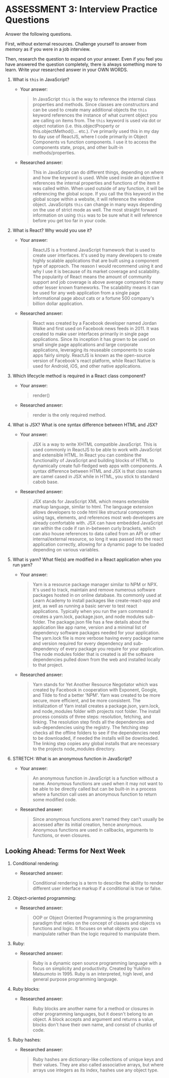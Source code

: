 # ASSESSMENT 3: Interview Practice Questions

Answer the following questions.

First, without external resources. Challenge yourself to answer from memory as if you were in a job interview.

Then, research the question to expand on your answer. Even if you feel you have answered the question completely, there is always something more to learn. Write your researched answer in your OWN WORDS.

1. What is `this` in JavaScript?
    - Your answer:
      > In JavaScript `this` is the way to reference the internal class properties and methods. Since classes are constructors and can be used to create many additional objects the `this` keyword references the instance of what current object you are calling on items from. The `this` keyword is used via dot or object notation (i.e. this.objectProperty or this.objectMethod()... etc.). I've primarily used this in my day to day use of ReactJS, where I code primarily in Object Components vs function components. I use it to access the components state, props, and other built-in methods/properties.
    - Researched answer:
      > This in JavaScript can do different things, depending on where and how the keyword is used. While used inside an objective it references the internal properties and functions of the item it was called within. When used outside of any function, it will be referencing the global scope. If you call the this keyword in the global scope within a website, it will reference the window object. JavaScripts `this` can change in many ways depending on the use of strict mode as well. The most straight forward information on using `this` was to be sure what it will reference before you get too far in your code.

2. What is React? Why would you use it?
    - Your answer:
      > ReactJS is a frontend JavaScript framework that is used to create user interfaces. It's used by many developers to create highly scalable applications that are built using a component type of approach. The reason I would recommend using it and why I use it is because of its market coverage and scalability. The popularity of React means the amount of community support and job coverage is above average compared to many other lesser known frameworks. The scalability means it can be used for any web application from a single page informational page about cats or a fortune 500 company's billion dollar application.
    - Researched answer:
      > React was created by a Facebook developer named Jordan Walke and first used on Facebook news feeds in 2011. It was created to make user interfaces primarily in single page applications. Since its inception it has grown to be used on small single page applications and large corporate applications, leveraging its reuseable components to scale apps fairly simply. ReactJS is known as the open-source version of Facebook's react platform, while React Native is used for Android, iOS, and other native applications.

3. Which lifecycle method is required in a React class component?
    - Your answer:
      > render()
    - Researched answer:
      > render is the only required method.

4. What is JSX? What is one syntax difference between HTML and JSX?
    - Your answer:
      > JSX is a way to write XHTML compatible JavaScript. This is used commonly in ReactJS to be able to work with JavaScript and extensible HTML. In React you can combine the functionality of JavaScript and building blocks of HTML to dynamically create full-fledged web apps with components. A syntax difference between HTML and JSX is that class names are camel cased in JSX while in HTML, you stick to standard cabob base.
    - Researched answer:
      > JSX stands for JavaScript XML which means extensible markup language, similar to html. The language extension allows developers to code html like structural components using tags, elements, and references most web developers are already comfortable with. JSX can have embedded JavaScript ran within the code if ran in-between curly brackets, which can also house references to data called from an API or other internal/external resource, so long it was passed into the react application correctly, allowing for a dynamic page to be loaded depending on various variables.

5. What is yarn? What file(s) are modified in a React application when you run yarn?
    - Your answer:
      > Yarn is a resource package manager similar to NPM or NPX. It's used to track, maintain and remove numerous software packages hosted in on online database. Its commonly used at Learn Academy to install packages like create-react-app and jest, as well as running a basic server to test react applications.
      Typically when you run the yarn command it creates a yarn.lock, package.json, and node modules sub-folder. The package.json file has a few details about the application like app name, version and a minimal list of dependency software packages needed for your application. The yarn.lock file is more verbose having every package name and version required for every dependency and sub-dependency of every package you require for your application. The node modules folder that is created is all the software dependencies pulled down from the web and installed locally to that project.
    - Researched answer:
      > Yarn stands for Yet Another Resource Negotiator which was created by Facebook in cooperation with Exponent, Google, and Tilde to find a better 'NPM'. Yarn was created to be more secure, more efficient, and be more consistent. The initialization of Yarn install creates a package.json, yarn.lock, and node_modules folder with projects root folder. The install process consists of three steps: resolution, fetching, and linking. The resolution step finds all the dependencies and sub-dependencies using the registry. The fetching step checks all the offline folders to see if the dependencies need to be downloaded, if needed the installs will be downloaded. The linking step copies any global installs that are necessary to the projects node_modules directory.

6. STRETCH: What is an anonymous function in JavaScript?
    - Your answer:
      > An anonymous function in JavaScript is a function without a name. Anonymous functions are used when it may not want to be able to be directly called but can be built-in in a process where a function call uses an anonymous function to return some modified code.
    - Researched answer:
      > Since anonymous functions aren't named they can't usually be accessed after its initial creation, hence anonymous. Anonymous functions are used in callbacks, arguments to functions, or even closures.

## Looking Ahead: Terms for Next Week

1. Conditional rendering:
   - Researched answer:
      > Conditional rendering is a term to describe the ability to render different user interface markup if a conditional is true or false.

2. Object-oriented programming:
   - Researched answer:
      > OOP or Object Oriented Programming is the programming paradigm that relies on the concept of classes and objects vs functions and logic. It focuses on what objects you can manipulate rather than the logic required to manipulate them.

3. Ruby:
   - Researched answer:
      > Ruby is a dynamic open source programming language with a focus on simplicity and productivity. Created by Yukihiro Matsumoto in 1995. Ruby is an interpreted, high level, and general purpose programming language.

4. Ruby blocks:
   - Researched answer:
      > Ruby blocks are another name for a method or closures in other programming languages, but it doesn't belong to an object. A block accepts and argument and returns a value, blocks don't have their own name, and consist of chunks of code.

5. Ruby hashes:
   - Researched answer:
      > Ruby hashes are dictionary-like collections of unique keys and their values. They are also called associative arrays, but where arrays use integers as its index, hashes use any object type.
